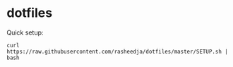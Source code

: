 # dotfiles
Quick setup:
```
curl https://raw.githubusercontent.com/rasheedja/dotfiles/master/SETUP.sh | bash
```
